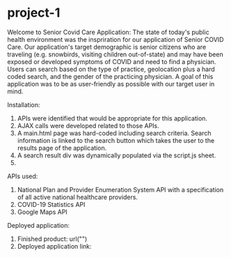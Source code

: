 # project-1

Welcome to Senior Covid Care Application:
The state of today's public health environment was the inspriration for our application of Senior COVID Care. Our application's target demographic is senior citizens who are traveling (e.g. snowbirds, visiting children out-of-state) and may have been exposed or developed symptoms of COVID and need to find a physician. Users can search based on the type of practice, geolocation plus a hard coded search, and the gender of the practicing physician. A goal of this application was to be as user-friendly as possible with our target user in mind.

Installation:

1. APIs were identified that would be appropriate for this application.
2. AJAX calls were developed related to those APIs.
3. A main.html page was hard-coded including search criteria. Search information is linked to the search button which takes the user to the results page of the application.
4. A search result div was dynamically populated via the script.js sheet.
5.

APIs used:

1.  National Plan and Provider Enumeration System API with a specification of all active national healthcare providers.
2.  COVID-19 Statistics API
3.  Google Maps API

Deployed application:

1.  Finished product: url("")
2.  Deployed application link:
